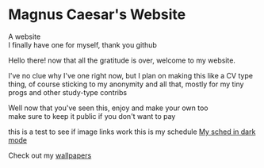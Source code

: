 # Magnus Caesar's Website
A website   
I finally have one for myself, thank you github   

Hello there! now that all the gratitude is over, welcome to my website.

I've no clue why I've one right now, but I plan on making this like a CV type thing, of course sticking to my anonymity and all that, mostly for my tiny progs and other study-type contribs

Well now that you've seen this, enjoy and make your own too   
make sure to keep it public if you don't want to pay


this is a test to see if image links work
this is my schedule [My sched in dark mode](https://magnuscaesar.github.io/sched-dark)

Check out my [wallpapers](https://magnuscaesar.github.io/Wallpapers)
